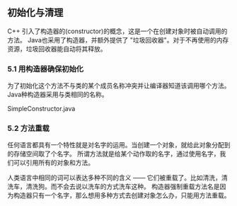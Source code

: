## 初始化与清理
C++ 引入了构造器的(constructor)的概念，这是一个在创建对象时被自动调用的方法。
Java也采用了构造器，并额外提供了 "垃圾回收器"。对于不再使用的内存资源，垃圾回收器能自动将其释放。


### 5.1 用构造器确保初始化
为了初始化这个方法不与类的某个成员名称冲突并让编译器知道该调用哪个方法。Java种构造器采用与类相同的名称。

SimpleConstructor.java

### 5.2 方法重载
任何语言都具有一个特性就是对名字的运用。当创建一个对象，就给此对象分配到的存储空间取了个名字。
所谓方法就是给某个动作取的名字，通过使用名字，我们可以引用所有的对象和方法。

人类语言中相同的词可以表达多种不同的含义 —— 它们被重载了。比如清洗，清洗车，清洗狗。而不会去说以洗车的方式洗车这种。
构造器强制重载方法名是因为构造器只有一个名字，那么想用多种方式去创建对象怎么办，只能用方法重载。


